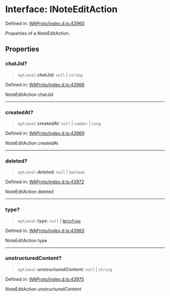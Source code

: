 # Interface: INoteEditAction

Defined in: [WAProto/index.d.ts:43960](https://github.com/Fokusdotid/Baileys/blob/86ad0f8078178c8586062ad3364a59e068f4b3b2/WAProto/index.d.ts#L43960)

Properties of a NoteEditAction.

## Properties

### chatJid?

> `optional` **chatJid**: `null` \| `string`

Defined in: [WAProto/index.d.ts:43966](https://github.com/Fokusdotid/Baileys/blob/86ad0f8078178c8586062ad3364a59e068f4b3b2/WAProto/index.d.ts#L43966)

NoteEditAction chatJid

***

### createdAt?

> `optional` **createdAt**: `null` \| `number` \| `Long`

Defined in: [WAProto/index.d.ts:43969](https://github.com/Fokusdotid/Baileys/blob/86ad0f8078178c8586062ad3364a59e068f4b3b2/WAProto/index.d.ts#L43969)

NoteEditAction createdAt

***

### deleted?

> `optional` **deleted**: `null` \| `boolean`

Defined in: [WAProto/index.d.ts:43972](https://github.com/Fokusdotid/Baileys/blob/86ad0f8078178c8586062ad3364a59e068f4b3b2/WAProto/index.d.ts#L43972)

NoteEditAction deleted

***

### type?

> `optional` **type**: `null` \| [`NoteType`](../namespaces/NoteEditAction/enumerations/NoteType.md)

Defined in: [WAProto/index.d.ts:43963](https://github.com/Fokusdotid/Baileys/blob/86ad0f8078178c8586062ad3364a59e068f4b3b2/WAProto/index.d.ts#L43963)

NoteEditAction type

***

### unstructuredContent?

> `optional` **unstructuredContent**: `null` \| `string`

Defined in: [WAProto/index.d.ts:43975](https://github.com/Fokusdotid/Baileys/blob/86ad0f8078178c8586062ad3364a59e068f4b3b2/WAProto/index.d.ts#L43975)

NoteEditAction unstructuredContent
